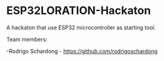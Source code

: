 # ESP32LORATION-Hackaton
A hackaton that use ESP32 microcontroller as starting tool. 

Team members:

-Rodrigo Schardong - https://github.com/rodrigoschardong 